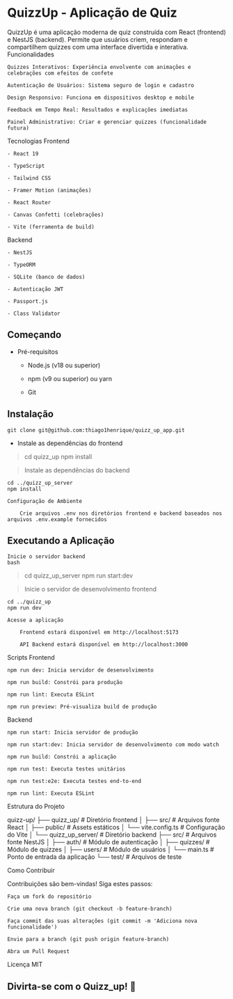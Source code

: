 # QuizzUp - Aplicação de Quiz

QuizzUp é uma aplicação moderna de quiz construída com React (frontend) e NestJS (backend). Permite que usuários criem, respondam e compartilhem quizzes com uma interface divertida e interativa.
Funcionalidades

    Quizzes Interativos: Experiência envolvente com animações e celebrações com efeitos de confete

    Autenticação de Usuários: Sistema seguro de login e cadastro

    Design Responsivo: Funciona em dispositivos desktop e mobile

    Feedback em Tempo Real: Resultados e explicações imediatas

    Painel Administrativo: Criar e gerenciar quizzes (funcionalidade futura)

Tecnologias
Frontend

    - React 19

    - TypeScript

    - Tailwind CSS

    - Framer Motion (animações)

    - React Router

    - Canvas Confetti (celebrações)

    - Vite (ferramenta de build)

Backend

    - NestJS

    - TypeORM

    - SQLite (banco de dados)

    - Autenticação JWT

    - Passport.js

    - Class Validator

## Começando
* Pré-requisitos

    - Node.js (v18 ou superior)

    - npm (v9 ou superior) ou yarn

    - Git

## Instalação

    git clone git@github.com:thiago1henrique/quizz_up_app.git
    


* Instale as dependências do frontend


> cd quizz_up
> npm install

> Instale as dependências do backend


    cd ../quizz_up_server
    npm install

    Configuração de Ambiente

        Crie arquivos .env nos diretórios frontend e backend baseados nos arquivos .env.example fornecidos

## Executando a Aplicação

    Inicie o servidor backend
    bash

> cd quizz_up_server
> npm run start:dev

> Inicie o servidor de desenvolvimento frontend


    cd ../quizz_up
    npm run dev

    Acesse a aplicação

        Frontend estará disponível em http://localhost:5173

        API Backend estará disponível em http://localhost:3000

Scripts
Frontend

    npm run dev: Inicia servidor de desenvolvimento

    npm run build: Constrói para produção

    npm run lint: Executa ESLint

    npm run preview: Pré-visualiza build de produção

Backend

    npm run start: Inicia servidor de produção

    npm run start:dev: Inicia servidor de desenvolvimento com modo watch

    npm run build: Constrói a aplicação

    npm run test: Executa testes unitários

    npm run test:e2e: Executa testes end-to-end

    npm run lint: Executa ESLint

Estrutura do Projeto

quizz-up/
├── quizz_up/                # Diretório frontend
│   ├── src/                 # Arquivos fonte React
│   ├── public/              # Assets estáticos
│   └── vite.config.ts       # Configuração do Vite
│
└── quizz_up_server/         # Diretório backend
├── src/                 # Arquivos fonte NestJS
│   ├── auth/            # Módulo de autenticação
│   ├── quizzes/         # Módulo de quizzes
│   ├── users/           # Módulo de usuários
│   └── main.ts          # Ponto de entrada da aplicação
└── test/                # Arquivos de teste

Como Contribuir

Contribuições são bem-vindas! Siga estes passos:

    Faça um fork do repositório

    Crie uma nova branch (git checkout -b feature-branch)

    Faça commit das suas alterações (git commit -m 'Adiciona nova funcionalidade')

    Envie para a branch (git push origin feature-branch)

    Abra um Pull Request

Licença MIT
## Divirta-se com o Quizz_up! 🎉